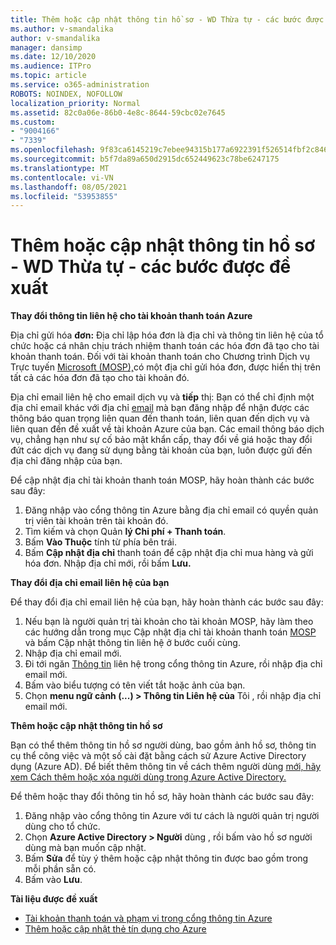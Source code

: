 ```yaml
---
title: Thêm hoặc cập nhật thông tin hồ sơ - WD Thừa tự - các bước được đề xuất
ms.author: v-smandalika
author: v-smandalika
manager: dansimp
ms.date: 12/10/2020
ms.audience: ITPro
ms.topic: article
ms.service: o365-administration
ROBOTS: NOINDEX, NOFOLLOW
localization_priority: Normal
ms.assetid: 82c0a06e-86b0-4e8c-8644-59cbc02e7645
ms.custom:
- "9004166"
- "7339"
ms.openlocfilehash: 9f83ca6145219c7ebee94315b177a6922391f526514fbf2c846f9a26a44228ba
ms.sourcegitcommit: b5f7da89a650d2915dc652449623c78be6247175
ms.translationtype: MT
ms.contentlocale: vi-VN
ms.lasthandoff: 08/05/2021
ms.locfileid: "53953855"
---
```

# <a name="add-or-update-profile-information---legacy-wd---recommended-steps"></a>Thêm hoặc cập nhật thông tin hồ sơ - WD Thừa tự - các bước được đề xuất

**Thay đổi thông tin liên hệ cho tài khoản thanh toán Azure**

Địa chỉ gửi hóa **đơn:** Địa chỉ lập hóa đơn là địa chỉ và thông tin liên hệ của tổ chức hoặc cá nhân chịu trách nhiệm thanh toán các hóa đơn đã tạo cho tài khoản thanh toán. Đối với tài khoản thanh toán cho Chương trình Dịch vụ Trực tuyến [Microsoft (MOSP),](https://docs.microsoft.com/azure/cost-management-billing/manage/change-azure-account-profile#update-an-mosp-billing-account-address)có một địa chỉ gửi hóa đơn, được hiển thị trên tất cả các hóa đơn đã tạo cho tài khoản đó.

Địa chỉ email liên hệ cho email dịch vụ và **tiếp** thị: Bạn có thể chỉ định một địa chỉ email khác với địa chỉ [email](https://docs.microsoft.com/azure/cost-management-billing/manage/change-azure-account-profile#change-your-contact-email-address) mà bạn đăng nhập để nhận được các thông báo quan trọng liên quan đến thanh toán, liên quan đến dịch vụ và liên quan đến đề xuất về tài khoản Azure của bạn. Các email thông báo dịch vụ, chẳng hạn như sự cố bảo mật khẩn cấp, thay đổi về giá hoặc thay đổi đứt các dịch vụ đang sử dụng bằng tài khoản của bạn, luôn được gửi đến địa chỉ đăng nhập của bạn.

Để cập nhật địa chỉ tài khoản thanh toán MOSP, hãy hoàn thành các bước sau đây:
1. Đăng nhập vào cổng thông tin Azure bằng địa chỉ email có quyền quản trị viên tài khoản trên tài khoản đó.
2. Tìm kiếm và chọn Quản **lý Chi phí + Thanh toán**. 
3. Bấm **Vào Thuộc** tính từ phía bên trái. 
4. Bấm **Cập nhật địa chỉ** thanh toán để cập nhật địa chỉ mua hàng và gửi hóa đơn. Nhập địa chỉ mới, rồi bấm **Lưu.**

**Thay đổi địa chỉ email liên hệ của bạn** 

Để thay đổi địa chỉ email liên hệ của bạn, hãy hoàn thành các bước sau đây:
1. Nếu bạn là người quản trị tài khoản cho tài khoản MOSP, hãy  làm theo các hướng dẫn trong mục Cập nhật địa chỉ tài khoản thanh toán [MOSP](https://docs.microsoft.com/azure/cost-management-billing/manage/change-azure-account-profile#update-an-mosp-billing-account-address) và bấm Cập nhật thông tin liên hệ ở bước cuối cùng. 
2. Nhập địa chỉ email mới. 
3. Đi tới ngăn [Thông tin](https://ms.portal.azure.com/) liên hệ trong cổng thông tin Azure, rồi nhập địa chỉ email mới. 
4. Bấm vào biểu tượng có tên viết tắt hoặc ảnh của bạn. 
5. Chọn **menu ngữ cảnh (...) > Thông tin Liên hệ của** Tôi , rồi nhập địa chỉ email mới.

**Thêm hoặc cập nhật thông tin hồ sơ**

Bạn có thể thêm thông tin hồ sơ người dùng, bao gồm ảnh hồ sơ, thông tin cụ thể công việc và một số cài đặt bằng cách sử Azure Active Directory dụng (Azure AD). Để biết thêm thông tin về cách thêm người dùng [mới, hãy xem Cách thêm hoặc xóa người dùng trong Azure Active Directory.](https://docs.microsoft.com/azure/active-directory/fundamentals/add-users-azure-active-directory)

Để thêm hoặc thay đổi thông tin hồ sơ, hãy hoàn thành các bước sau đây:

1. Đăng nhập vào cổng thông tin Azure với tư cách là người quản trị người dùng cho tổ chức.
2. Chọn **Azure Active Directory > Người** dùng , rồi bấm vào hồ sơ người dùng mà bạn muốn cập nhật. 
3. Bấm **Sửa** để tùy ý thêm hoặc cập nhật thông tin được bao gồm trong mỗi phần sẵn có. 
4. Bấm vào **Lưu**.

**Tài liệu được đề xuất**

- [Tài khoản thanh toán và phạm vi trong cổng thông tin Azure](https://docs.microsoft.com/azure/cost-management-billing/manage/view-all-accounts) 
- [Thêm hoặc cập nhật thẻ tín dụng cho Azure](https://docs.microsoft.com/azure/cost-management-billing/manage/change-credit-card)


